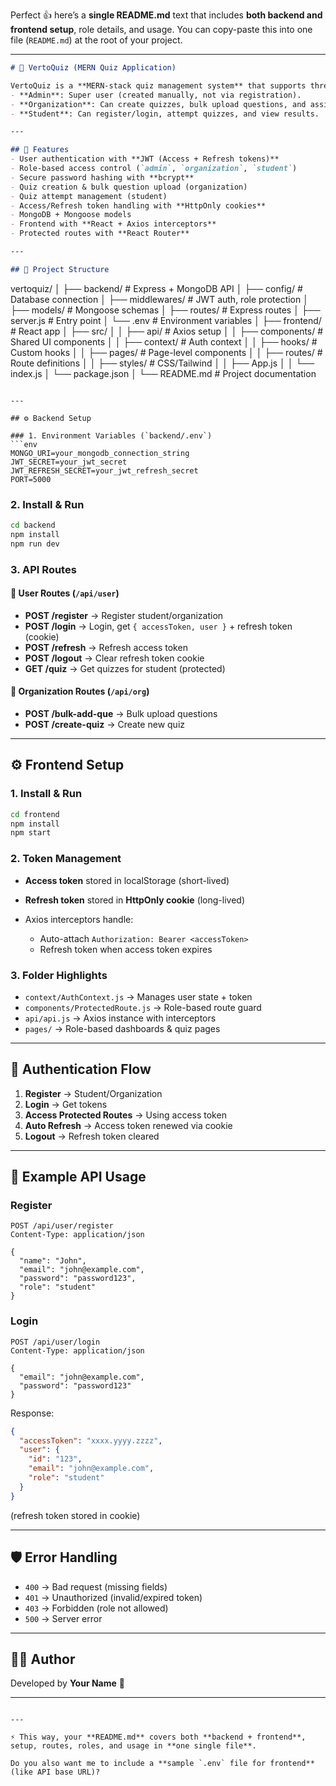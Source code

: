 Perfect 👍 here’s a **single README.md** text that includes **both backend and frontend setup**, role details, and usage.
You can copy-paste this into one file (`README.md`) at the root of your project.

---

```markdown
# 🎯 VertoQuiz (MERN Quiz Application)

VertoQuiz is a **MERN-stack quiz management system** that supports three roles:  
- **Admin**: Super user (created manually, not via registration).  
- **Organization**: Can create quizzes, bulk upload questions, and assign quizzes to students.  
- **Student**: Can register/login, attempt quizzes, and view results.  

---

## 🚀 Features
- User authentication with **JWT (Access + Refresh tokens)**
- Role-based access control (`admin`, `organization`, `student`)
- Secure password hashing with **bcrypt**
- Quiz creation & bulk question upload (organization)
- Quiz attempt management (student)
- Access/Refresh token handling with **HttpOnly cookies**
- MongoDB + Mongoose models
- Frontend with **React + Axios interceptors**
- Protected routes with **React Router**

---

## 📂 Project Structure

```

vertoquiz/
│
├── backend/               # Express + MongoDB API
│   ├── config/            # Database connection
│   ├── middlewares/       # JWT auth, role protection
│   ├── models/            # Mongoose schemas
│   ├── routes/            # Express routes
│   ├── server.js          # Entry point
│   └── .env               # Environment variables
│
├── frontend/              # React app
│   ├── src/
│   │   ├── api/           # Axios setup
│   │   ├── components/    # Shared UI components
│   │   ├── context/       # Auth context
│   │   ├── hooks/         # Custom hooks
│   │   ├── pages/         # Page-level components
│   │   ├── routes/        # Route definitions
│   │   ├── styles/        # CSS/Tailwind
│   │   ├── App.js
│   │   └── index.js
│   └── package.json
│
└── README.md              # Project documentation

````

---

## ⚙️ Backend Setup

### 1. Environment Variables (`backend/.env`)
```env
MONGO_URI=your_mongodb_connection_string
JWT_SECRET=your_jwt_secret
JWT_REFRESH_SECRET=your_jwt_refresh_secret
PORT=5000
````

### 2. Install & Run

```bash
cd backend
npm install
npm run dev
```

### 3. API Routes

#### 🔹 User Routes (`/api/user`)

* **POST /register** → Register student/organization
* **POST /login** → Login, get `{ accessToken, user }` + refresh token (cookie)
* **POST /refresh** → Refresh access token
* **POST /logout** → Clear refresh token cookie
* **GET /quiz** → Get quizzes for student (protected)

#### 🔹 Organization Routes (`/api/org`)

* **POST /bulk-add-que** → Bulk upload questions
* **POST /create-quiz** → Create new quiz

---

## ⚙️ Frontend Setup

### 1. Install & Run

```bash
cd frontend
npm install
npm start
```

### 2. Token Management

* **Access token** stored in localStorage (short-lived)
* **Refresh token** stored in **HttpOnly cookie** (long-lived)
* Axios interceptors handle:

  * Auto-attach `Authorization: Bearer <accessToken>`
  * Refresh token when access token expires

### 3. Folder Highlights

* `context/AuthContext.js` → Manages user state + token
* `components/ProtectedRoute.js` → Role-based route guard
* `api/api.js` → Axios instance with interceptors
* `pages/` → Role-based dashboards & quiz pages

---

## 🔐 Authentication Flow

1. **Register** → Student/Organization
2. **Login** → Get tokens
3. **Access Protected Routes** → Using access token
4. **Auto Refresh** → Access token renewed via cookie
5. **Logout** → Refresh token cleared

---

## 🧩 Example API Usage

### Register

```http
POST /api/user/register
Content-Type: application/json

{
  "name": "John",
  "email": "john@example.com",
  "password": "password123",
  "role": "student"
}
```

### Login

```http
POST /api/user/login
Content-Type: application/json

{
  "email": "john@example.com",
  "password": "password123"
}
```

Response:

```json
{
  "accessToken": "xxxx.yyyy.zzzz",
  "user": {
    "id": "123",
    "email": "john@example.com",
    "role": "student"
  }
}
```

(refresh token stored in cookie)

---

## 🛡 Error Handling

* `400` → Bad request (missing fields)
* `401` → Unauthorized (invalid/expired token)
* `403` → Forbidden (role not allowed)
* `500` → Server error

---

## 👨‍💻 Author

Developed by **Your Name** 🚀

---

```

---

⚡ This way, your **README.md** covers both **backend + frontend**, setup, routes, roles, and usage in **one single file**.  

Do you also want me to include a **sample `.env` file for frontend** (like API base URL)?
```
